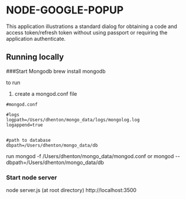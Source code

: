 # NODE-GOOGLE-POPUP

This application illustrations a standard dialog for obtaining a code and 
access token/refresh token without using passport or requiring the application
authenticate.


##  Running locally

###Start Mongodb
brew install mongodb

to run

1. create a mongod.conf file

```
#mongod.conf

#logs
logpath=/Users/dhenton/mongo_data/logs/mongolog.log
logappend=true


#path to database
dbpath=/Users/dhenton/mongo_data/db
```

run mongod -f /Users/dhenton/mongo_data/mongod.conf
or mongod --dbpath=/Users/dhenton/mongo_data/db

### Start node server
node server.js (at root directory) http://localhost:3500

